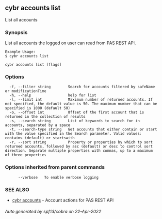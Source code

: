 ## cybr accounts list

List all accounts

### Synopsis

List all accounts the logged on user can read from PAS REST API.
	
	Example Usage:
	$ cybr accounts list

```
cybr accounts list [flags]
```

### Options

```
  -f, --filter string        Search for accounts filtered by safeName or modificationTime
  -h, --help                 help for list
  -l, --limit int            Maximum number of returned accounts. If not specified, the default value is 50. The maximum number that can be specified is 1000 (default 50)
  -o, --offset int           Offset of the first account that is returned in the collection of results
  -s, --search string        List of keywords to search for in accounts, separated by a space
  -t, --search-type string   Get accounts that either contain or start with the value specified in the Search parameter. Valid values: contains (default) or startswith
  -r, --sort string          Property or properties by which to sort returned accounts, followed by asc (default) or desc to control sort direction. Separate multiple properties with commas, up to a maximum of three properties
```

### Options inherited from parent commands

```
      --verbose   To enable verbose logging
```

### SEE ALSO

* [cybr accounts](cybr_accounts.md)	 - Account actions for PAS REST API

###### Auto generated by spf13/cobra on 22-Apr-2022

